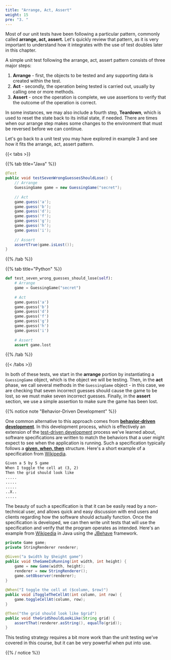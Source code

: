 ```yaml
---
title: "Arrange, Act, Assert"
weight: 15
pre: "3. "
---
```


Most of our unit tests have been following a particular pattern, commonly called **arrange, act, assert.** Let's quickly review that pattern, as it is very important to understand how it integrates with the use of test doubles later in this chapter.

A simple unit test following the arrange, act, assert pattern consists of three major steps:

1. **Arrange** - first, the objects to be tested and any supporting data is created within the test.
2. **Act** - secondly, the operation being tested is carried out, usually by calling one or more methods.
3. **Assert** - once the operation is complete, we use assertions to verify that the outcome of the operation is correct.

In some instances, we may also include a fourth step, **Teardown**, which is used to reset the state back to its initial state, if needed. There are times when our arrange step makes some changes to the environment that must be reversed before we can continue. 

Let's go back to a unit test you may have explored in example 3 and see how it fits the arrange, act, assert pattern.

{{< tabs >}}

{{% tab title="Java" %}}

```java
@Test
public void testSevenWrongGuessesShouldLose() {
    // Arrange
    GuessingGame game = new GuessingGame("secret");
    
    // Act
    game.guess('a');
    game.guess('b');
    game.guess('d');
    game.guess('f');
    game.guess('g');
    game.guess('h');
    game.guess('i');
    
    // Assert
    assertTrue(game.isLost());
}
```

{{% /tab %}}

{{% tab title="Python" %}}

```python
def test_seven_wrong_guesses_should_lose(self):
    # Arrange
    game = GuessingGame("secret")
    
    # Act
    game.guess('a')
    game.guess('b')
    game.guess('d')
    game.guess('f')
    game.guess('g')
    game.guess('h')
    game.guess('i')
    
    # Assert
    assert game.lost
```

{{% /tab %}}

{{< /tabs >}}

In both of these tests, we start in the **arrange** portion by instantiating a `GuessingGame` object, which is the object we will be testing. Then, in the **act** phase, we call several methods in the `GuessingGame` object - in this case, we are checking that seven incorrect guesses should cause the game to be lost, so we must make seven incorrect guesses. Finally, in the **assert** section, we use a simple assertion to make sure the game has been lost. 

{{% notice note "Behavior-Driven Development" %}}

One common alternative to this approach comes from [**behavior-driven development**](https://en.wikipedia.org/wiki/Behavior-driven_development). In this development process, which is effectively an extension of the [test-driven development](https://en.wikipedia.org/wiki/Test-driven_development) process we've learned about, software specifications are written to match the behaviors that a user might expect to see when the application is running. Such a specification typically follows a [**given, when, then**](https://en.wikipedia.org/wiki/Given-When-Then) structure. Here's a short example of a specification from [Wikipedia](https://en.wikipedia.org/wiki/Behavior-driven_development).

```tex
Given a 5 by 5 game
When I toggle the cell at (3, 2)
Then the grid should look like
.....
.....
.....
..X..
.....
```

The beauty of such a specification is that it can be easily read by a non-technical user, and allows quick and easy discussion with end users and clients regarding how the software should actually function. Once the specification is developed, we can then write unit tests that will use the specification and verify that the program operates as intended. Here's an example from [Wikipedia](https://en.wikipedia.org/wiki/Behavior-driven_development) in Java using the [JBehave](https://jbehave.org/) framework.

```java
private Game game;
private StringRenderer renderer;

@Given("a $width by $height game")
public void theGameIsRunning(int width, int height) {
    game = new Game(width, height);
    renderer = new StringRenderer();
    game.setObserver(renderer);
}
    
@When("I toggle the cell at ($column, $row)")
public void iToggleTheCellAt(int column, int row) {
    game.toggleCellAt(column, row);
}

@Then("the grid should look like $grid")
public void theGridShouldLookLike(String grid) {
    assertThat(renderer.asString(), equalTo(grid));
}
```

This testing strategy requires a bit more work than the unit testing we've covered in this course, but it can be very powerful when put into use.

{{% / notice %}}
